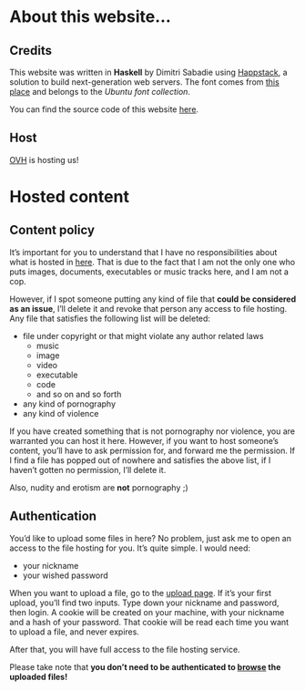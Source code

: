 # About this website…

## Credits

This website was written in **Haskell** by Dimitri Sabadie using
[Happstack](http://happstack.com/), a solution to build next-generation web
servers. The font comes from
[this place](http://www.google.com/fonts#UsePlace:use/Collection:Ubuntu) and
belongs to the *Ubuntu font collection*.

You can find the source code of this website
[here](https://github.com/phaazon/phaazon.net).

## Host

[OVH](http://www.ovh.com) is hosting us!

# Hosted content

## Content policy

It’s important for you to understand that I have no responsibilities about
what is hosted in [here](/browse). That is due to the fact that I am not the
only one who puts images, documents, executables or music tracks here, and I am
not a cop.

However, if I spot someone putting any kind of file that **could be
considered as an issue**, I’ll delete it and revoke that person
any access to file hosting. Any file that satisfies the following list will be
deleted:

- file under copyright or that might violate any author related laws
    - music
    - image
    - video
    - executable
    - code
    - and so on and so forth
- any kind of pornography
- any kind of violence

If you have created something that is not pornography nor violence, you are
warranted you can host it here. However, if you want to host someone’s content,
you’ll have to ask permission for, and forward me the permission. If I find
a file has popped out of nowhere and satisfies the above list, if I haven’t
gotten no permission, I’ll delete it.

Also, nudity and erotism are **not** pornography ;)

## Authentication

You’d like to upload some files in here? No problem, just ask me to open an
access to the file hosting for you. It’s quite simple. I would need:

- your nickname
- your wished password

When you want to upload a file, go to the [upload page](/upload). If it’s your
first upload, you’ll find two inputs. Type down your nickname and password,
then login. A cookie will be created on your machine, with your nickname and a
hash of your password. That cookie will be read each time you want to upload a
file, and never expires.

After that, you will have full access to the file hosting service.

Please take note that **you don’t need to be authenticated to [browse](/browse)
the uploaded files!**
